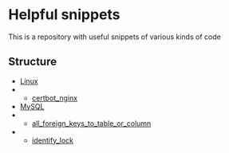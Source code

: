 # Helpful snippets

This is a repository with useful snippets of various kinds of code

## Structure

- [Linux](./src/branch/master/Linux/)
- - [certbot_nginx](./src/branch/master/Linux/certbot_nginx.md)
- [MySQL](./src/branch/master/MySQL)
- - [all_foreign_keys_to_table_or_column](./src/branch/master/MySQL/all_foreign_keys_to_table_or_column.md)
- - [identify_lock](./src/branch/master/MySQL/identify_lock.md)